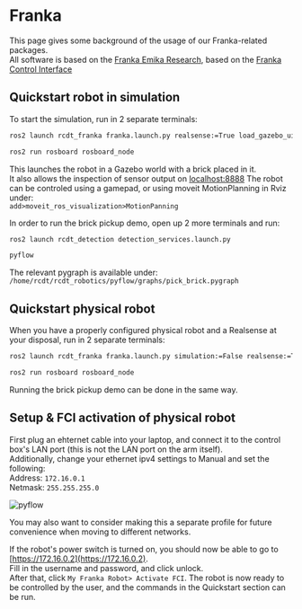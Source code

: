 <!--
SPDX-FileCopyrightText: Alliander N. V.

SPDX-License-Identifier: Apache-2.0
-->

# Franka

This page gives some background of the usage of our Franka-related packages.  
All software is based on the [Franka Emika Research](https://franka.de/products), based on the [Franka Control Interface](https://frankaemika.github.io/docs/overview.html)

## Quickstart robot in simulation

To start the simulation, run in 2 separate terminals:  

```bash
ros2 launch rcdt_franka franka.launch.py realsense:=True load_gazebo_ui:=True
```

```bash
ros2 run rosboard rosboard_node
```

This launches the robot in a Gazebo world with a brick placed in it.  
It also allows the inspection of sensor output on [localhost:8888](http://localhost:8888)
The robot can be controled using a gamepad, or using moveit MotionPlanning in Rviz under:  
`add>moveit_ros_visualization>MotionPanning`

In order to run the brick pickup demo, open up 2 more terminals and run:

```bash
ros2 launch rcdt_detection detection_services.launch.py
```

```bash
pyflow
```

The relevant pygraph is available under:  
`/home/rcdt/rcdt_robotics/pyflow/graphs/pick_brick.pygraph`

## Quickstart physical robot

When you have a properly configured physical robot and a Realsense at your disposal, run in 2 separate terminals:

```bash
ros2 launch rcdt_franka franka.launch.py simulation:=False realsense:=True
```

```bash
ros2 run rosboard rosboard_node
```

Running the brick pickup demo can be done in the same way.

## Setup & FCI activation of physical robot

First plug an ehternet cable into your laptop, and connect it to the control box's LAN port (this is not the LAN port on the arm itself).  
Additionally, change your ethernet ipv4 settings to Manual and set the following:  
Address: `172.16.0.1`\
Netmask: `255.255.255.0`

![pyflow](../img/franka/network.png)

You may also want to consider making this a separate profile for future convenience when moving to different networks.

If the robot's power switch is turned on, you should now be able to go to [https://172.16.0.2](https://172.16.0.2).  
Fill in the username and password, and click unlock.  
After that, click `My Franka Robot> Activate FCI`. The robot is now ready to be controlled by the user, and the commands in the Quickstart section can be run.

